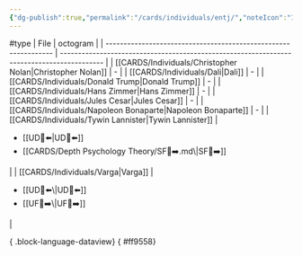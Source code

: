 ```yaml
---
{"dg-publish":true,"permalink":"/cards/individuals/entj/","noteIcon":"1","created":"2023-04-28T19:48:11.602+02:00","updated":"2023-05-02T11:08:39.310+02:00"}
---
```


#type 
| File                                                            | octogram                                                                                   |
| --------------------------------------------------------------- | ------------------------------------------------------------------------------------------ |
| [[CARDS/Individuals/Christopher Nolan\|Christopher Nolan]]   | \-                                                                                         |
| [[CARDS/Individuals/Dali\|Dali]]                             | \-                                                                                         |
| [[CARDS/Individuals/Donald Trump\|Donald Trump]]             | \-                                                                                         |
| [[CARDS/Individuals/Hans Zimmer\|Hans Zimmer]]               | \-                                                                                         |
| [[CARDS/Individuals/Jules Cesar\|Jules Cesar]]               | \-                                                                                         |
| [[CARDS/Individuals/Napoleon Bonaparte\|Napoleon Bonaparte]] | \-                                                                                         |
| [[CARDS/Individuals/Tywin Lannister\|Tywin Lannister]]       | <ul><li>[[UD👤⬅️\|UD👤⬅️]] </li><li>[[CARDS/Depth Psychology Theory/SF🤸➡️.md\\|SF🤸➡️]]</li></ul> |
| [[CARDS/Individuals/Varga\|Varga]]                           | <ul><li>[[UD👤⬅️\\|UD👤⬅️]]</li><li>[[UF👤➡️\\|UF👤➡️]]</li></ul>                          |

{ .block-language-dataview}
{ #ff9558}


